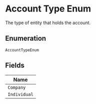 
# Account Type Enum

The type of entity that holds the account.

## Enumeration

`AccountTypeEnum`

## Fields

| Name |
|  --- |
| `Company` |
| `Individual` |

